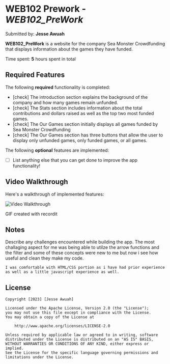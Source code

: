# WEB102 Prework - *WEB102_PreWork*

Submitted by: **Jesse Awuah**

**WEB102_PreWork** is a website for the company Sea Monster Crowdfunding that displays information about the games they have funded.

Time spent: **5** hours spent in total

## Required Features

The following **required** functionality is completed:

* [check] The introduction section explains the background of the company and how many games remain unfunded.
* [check] The Stats section includes information about the total contributions and dollars raised as well as the top two most funded games.
* [check] The Our Games section initially displays all games funded by Sea Monster Crowdfunding
* [check] The Our Games section has three buttons that allow the user to display only unfunded games, only funded games, or all games.

The following **optional** features are implemented:

* [ ] List anything else that you can get done to improve the app functionality!

## Video Walkthrough

Here's a walkthrough of implemented features:

<img src='http://g.recordit.co/Py7JYlUY0O.gif' title='Video Walkthrough' width='' alt='Video Walkthrough' />

<!-- Replace this with whatever GIF tool you used! -->
GIF created with recordit


## Notes

Describe any challenges encountered while building the app.
    The most challaging aspect for me was being able to utilze the arrow functions
    and the filter and some of these concepts were new to me but now i see how
    useful and clean they make my code.


    I was comfortable with HTML/CSS portion as i have had prior experience 
    as well as a little javascript experience as well.

## License

    Copyright [2023] [Jesse Awuah]

    Licensed under the Apache License, Version 2.0 (the "License");
    you may not use this file except in compliance with the License.
    You may obtain a copy of the License at

        http://www.apache.org/licenses/LICENSE-2.0

    Unless required by applicable law or agreed to in writing, software
    distributed under the License is distributed on an "AS IS" BASIS,
    WITHOUT WARRANTIES OR CONDITIONS OF ANY KIND, either express or implied.
    See the License for the specific language governing permissions and
    limitations under the License.
